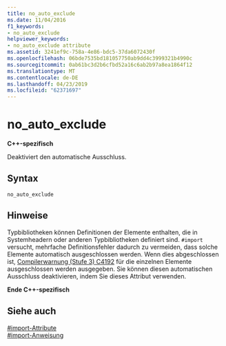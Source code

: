 ```yaml
---
title: no_auto_exclude
ms.date: 11/04/2016
f1_keywords:
- no_auto_exclude
helpviewer_keywords:
- no_auto_exclude attribute
ms.assetid: 3241ef9c-758a-4e86-bdc5-37da6072430f
ms.openlocfilehash: 06bde7535bd181057750ab9dd4c3999321b4990c
ms.sourcegitcommit: 0ab61bc3d2b6cfbd52a16c6ab2b97a8ea1864f12
ms.translationtype: MT
ms.contentlocale: de-DE
ms.lasthandoff: 04/23/2019
ms.locfileid: "62371697"
---
```

# <a name="noautoexclude"></a>no_auto_exclude
**C++-spezifisch**

Deaktiviert den automatische Ausschluss.

## <a name="syntax"></a>Syntax

```
no_auto_exclude
```

## <a name="remarks"></a>Hinweise

Typbibliotheken können Definitionen der Elemente enthalten, die in Systemheadern oder anderen Typbibliotheken definiert sind. `#import` versucht, mehrfache Definitionsfehler dadurch zu vermeiden, dass solche Elemente automatisch ausgeschlossen werden. Wenn dies abgeschlossen ist, [Compilerwarnung (Stufe 3) C4192](../error-messages/compiler-warnings/compiler-warning-level-3-c4192.md) für die einzelnen Elemente ausgeschlossen werden ausgegeben. Sie können diesen automatischen Ausschluss deaktivieren, indem Sie dieses Attribut verwenden.

**Ende C++-spezifisch**

## <a name="see-also"></a>Siehe auch

[#import-Attribute](../preprocessor/hash-import-attributes-cpp.md)<br/>
[#import-Anweisung](../preprocessor/hash-import-directive-cpp.md)
